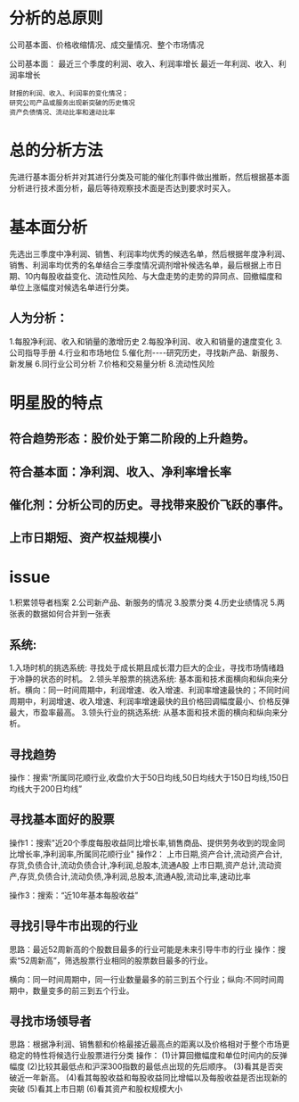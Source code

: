# 分析的总原则
  公司基本面、价格收缩情况、成交量情况、整个市场情况

  公司基本面：
    最近三个季度的利润、收入、利润率增长
    最近一年利润、收入、利润率增长

    财报的利润、收入、利润率的变化情况；
    研究公司产品或服务出现新突破的历史情况
    资产负债情况、流动比率和速动比率
    
# 总的分析方法
先进行基本面分析并对其进行分类及可能的催化剂事件做出推断，然后根据基本面分析进行技术面分析，最后等待观察技术面是否达到要求时买入。

# 基本面分析
先选出三季度中净利润、销售、利润率均优秀的候选名单，然后根据年度净利润、销售、利润率均优秀的名单结合三季度情况调剂增补候选名单，最后根据上市日期、10内每股收益变化、流动性风险、与大盘走势的走势的异同点、回撤幅度和单位上涨幅度对候选名单进行分类。    

## 人为分析：
1.每股净利润、收入和销量的激增历史
2.每股净利润、收入和销量的速度变化
3.公司指导手册
4.行业和市场地位
5.催化剂----研究历史，寻找新产品、新服务、新发展
6.同行业公司分析
7.价格和交易量分析
8.流动性风险

# 明星股的特点
## 符合趋势形态：股价处于第二阶段的上升趋势。
## 符合基本面：净利润、收入、净利率增长率
## 催化剂：分析公司的历史。寻找带来股价飞跃的事件。
## 上市日期短、资产权益规模小


# issue
1.积累领导者档案
2.公司新产品、新服务的情况
3.股票分类
4.历史业绩情况
5.两张表的数据如何合并到一张表

## 系统:
1.入场时机的挑选系统: 寻找处于成长期且成长潜力巨大的企业，寻找市场情绪趋于冷静的状态的时机。
2.领头羊股票的挑选系统: 基本面和技术面横向和纵向来分析。横向：同一时间周期中，利润增速、收入增速、利润率增速最快的；不同时间周期中，利润增速、收入增速、利润率增速最快的且价格回调幅度最小、价格反弹最大，市盈率最高。
3.领头行业的挑选系统: 从基本面和技术面的横向和纵向来分析。

## 寻找趋势
  操作：搜索“所属同花顺行业,收盘价大于50日均线,50日均线大于150日均线,150日均线大于200日均线”
  
## 寻找基本面好的股票
  操作1：搜索"近20个季度每股收益同比增长率,销售商品、提供劳务收到的现金同比增长率,净利润率,所属同花顺行业"
  操作2：
    上市日期,资产合计,流动资产合计,存货,负债合计,流动负债合计,净利润,总股本,流通A股
    上市日期,资产总计,流动资产,存货,负债合计,流动负债,净利润,总股本,流通A股,流动比率,速动比率

  操作3：搜索：“近10年基本每股收益”
  
## 寻找引导牛市出现的行业
思路：最近52周新高的个股数目最多的行业可能是未来引导牛市的行业
操作：搜索“52周新高”，筛选股票行业相同的股票数目最多的行业。

横向：同一时间周期中，同一行业数量最多的前三到五个行业；纵向:不同时间周期中，数量变多的前三到五个行业。


## 寻找市场领导者
思路：根据净利润、销售额和价格最接近最高点的距离以及价格相对于整个市场更稳定的特性将候选行业股票进行分类
操作：
  (1)计算回撤幅度和单位时间内的反弹幅度
  (2)比较其最低点和沪深300指数的最低点出现的先后顺序。
  (3)看其是否突破近一年新高。
  (4)看其每股收益和每股收益同比增幅以及每股收益是否出现新的突破
  (5)看其上市日期
  (6)看其资产和股权规模大小